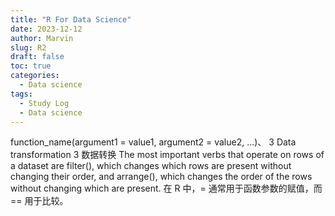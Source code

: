 ```yaml
---
title: "R For Data Science"
date: 2023-12-12
author: Marvin
slug: R2
draft: false
toc: true
categories:
  - Data science
tags:
  - Study Log
  - Data science
---
```



function_name(argument1 = value1, argument2 = value2, ...)、
3  Data transformation 3 数据转换
The most important verbs that operate on rows of a dataset are filter(), which changes which rows are present without changing their order, and arrange(), which changes the order of the rows without changing which are present.
在 R 中，= 通常用于函数参数的赋值，而 == 用于比较。